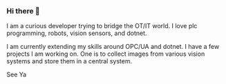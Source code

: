 ### Hi there 👋

I am a curious developer trying to bridge the OT/IT world. I love plc programming, robots, vision sensors, and dotnet.

I am currently extending my skills around OPC/UA and dotnet. 
I have a few projects I am working on. One is to collect images from various vision systems and store them in a central system. 

See Ya
